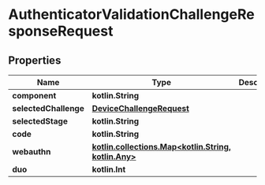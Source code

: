 
# AuthenticatorValidationChallengeResponseRequest

## Properties
Name | Type | Description | Notes
------------ | ------------- | ------------- | -------------
**component** | **kotlin.String** |  |  [optional]
**selectedChallenge** | [**DeviceChallengeRequest**](DeviceChallengeRequest.md) |  |  [optional]
**selectedStage** | **kotlin.String** |  |  [optional]
**code** | **kotlin.String** |  |  [optional]
**webauthn** | [**kotlin.collections.Map&lt;kotlin.String, kotlin.Any&gt;**](kotlin.Any.md) |  |  [optional]
**duo** | **kotlin.Int** |  |  [optional]




